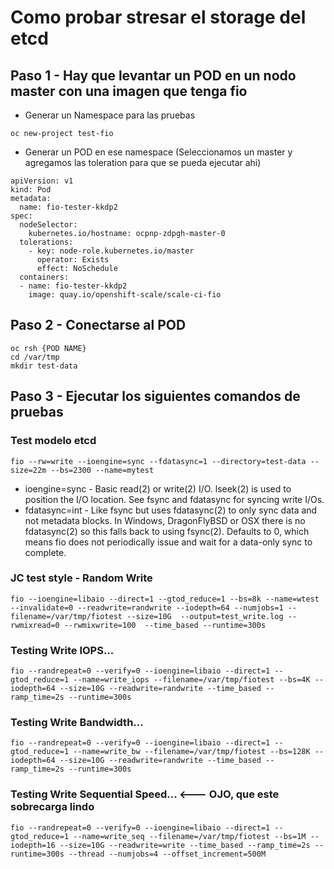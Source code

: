 # Como probar stresar el storage del etcd 

## Paso 1 - Hay que levantar un POD en un nodo master con una imagen que tenga fio

* Generar un Namespace para las pruebas
~~~
oc new-project test-fio
~~~

* Generar un POD en ese namespace (Seleccionamos un master y agregamos las toleration para que se pueda ejecutar ahi)

~~~
apiVersion: v1
kind: Pod
metadata:
  name: fio-tester-kkdp2
spec:
  nodeSelector:
    kubernetes.io/hostname: ocpnp-zdpgh-master-0
  tolerations:
    - key: node-role.kubernetes.io/master
      operator: Exists
      effect: NoSchedule
  containers:
  - name: fio-tester-kkdp2
    image: quay.io/openshift-scale/scale-ci-fio
~~~

## Paso 2 - Conectarse al POD 

~~~
oc rsh {POD NAME}
cd /var/tmp
mkdir test-data
~~~

## Paso 3 - Ejecutar los siguientes comandos de pruebas

### Test modelo etcd 
~~~
fio --rw=write --ioengine=sync --fdatasync=1 --directory=test-data --size=22m --bs=2300 --name=mytest
~~~

* ioengine=sync - Basic read(2) or write(2) I/O. lseek(2) is used to position the I/O location. See fsync and fdatasync for syncing write I/Os.
* fdatasync=int - Like fsync but uses fdatasync(2) to only sync data and not metadata blocks. In Windows, DragonFlyBSD or OSX there is no fdatasync(2) so this falls back to using fsync(2). Defaults to 0, which means fio does not periodically issue and wait for a data-only sync to complete.

### JC test style - Random Write 
~~~
fio --ioengine=libaio --direct=1 --gtod_reduce=1 --bs=8k --name=wtest  --invalidate=0 --readwrite=randwrite --iodepth=64 --numjobs=1 --filename=/var/tmp/fiotest --size=10G  --output=test_write.log --rwmixread=0 --rwmixwrite=100  --time_based --runtime=300s
~~~

### Testing Write IOPS...
~~~
fio --randrepeat=0 --verify=0 --ioengine=libaio --direct=1 --gtod_reduce=1 --name=write_iops --filename=/var/tmp/fiotest --bs=4K --iodepth=64 --size=10G --readwrite=randwrite --time_based --ramp_time=2s --runtime=300s
~~~

### Testing Write Bandwidth...
~~~
fio --randrepeat=0 --verify=0 --ioengine=libaio --direct=1 --gtod_reduce=1 --name=write_bw --filename=/var/tmp/fiotest --bs=128K --iodepth=64 --size=10G --readwrite=randwrite --time_based --ramp_time=2s --runtime=300s
~~~

### Testing Write Sequential Speed... <--- OJO, que este sobrecarga lindo
~~~
fio --randrepeat=0 --verify=0 --ioengine=libaio --direct=1 --gtod_reduce=1 --name=write_seq --filename=/var/tmp/fiotest --bs=1M --iodepth=16 --size=10G --readwrite=write --time_based --ramp_time=2s --runtime=300s --thread --numjobs=4 --offset_increment=500M
~~~
